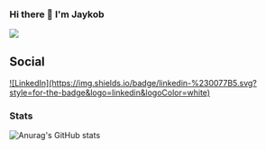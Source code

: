 ### Hi there 👋 I'm Jaykob

![](https://komarev.com/ghpvc/?username=jaykobpc&color=green)

## Social
<p dir="auto">
  <a href="">
     ![LinkedIn](https://img.shields.io/badge/linkedin-%230077B5.svg?style=for-the-badge&logo=linkedin&logoColor=white)
  </a>
</p>

### Stats
![Anurag's GitHub stats](https://github-readme-stats.vercel.app/api?username=jaykobpc&theme=aura&show_icons=true)

